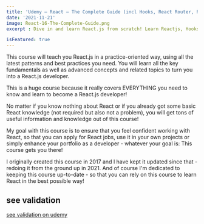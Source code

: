 ```yaml
---
title: 'Udemy – React – The Complete Guide (incl Hooks, React Router, Redux) 2021-12'
date: '2021-11-21'
image: React-16-The-Complete-Guide.png
excerpt : Dive in and learn React.js from scratch! Learn Reactjs, Hooks, Redux, React Routing, Animations, Next.js and way more!Read more onClick image

isFeatured: true
--- 
```




This course will teach you React.js in a practice-oriented way, using all the latest patterns and best practices you need. You will learn all the key fundamentals as well as advanced concepts and related topics to turn you into a React.js developer.

This is a huge course because it really covers EVERYTHING you need to know and learn to become a React.js developer!

No matter if you know nothing about React or if you already got some basic React knowledge (not required but also not a problem), you will get tons of useful information and knowledge out of this course!

My goal with this course is to ensure that you feel confident working with React, so that you can apply for React jobs, use it in your own projects or simply enhance your portfolio as a developer - whatever your goal is: This course gets you there!



I originally created this course in 2017 and I have kept it updated since that - redoing it from the ground up in 2021. And of course I'm dedicated to keeping this course up-to-date - so that you can rely on this course to learn React in the best possible way!
## see validation


[see validation on udemy](https://downloadly.ir/elearning/video-tutorials/react-16-the-complete-guide-incl-redux-5/)
